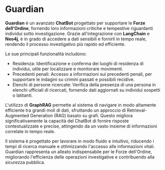 # Guardian

**Guardian** è un avanzato **ChatBot** progettato per supportare le **Forze dell'Ordine**, fornendo loro informazioni critiche e tempestive riguardanti individui sotto investigazione. Grazie all'integrazione con **LangChain** e **Neo4j**, è in grado di accedere a dati sensibili e fornirli in tempo reale, rendendo il processo investigativo più rapido ed efficiente.

Le sue principali funzionalità includono:

- Residenza: Identificazione e conferma dei luoghi di residenza di individui, utile per localizzare e monitorare movimenti.
- Precedenti penali: Accesso a informazioni sui precedenti penali, per supportare le indagini su crimini passati e possibili recidive.
- Elenchi di persone ricercate: Verifica della presenza di una persona in elenchi ufficiali di ricercati, fornendo dati aggiornati su individui sospetti o latitanti.

L'utilizzo di **GraphRAG** permette al sistema di navigare in modo altamente efficiente tra grandi moli di dati, sfruttando un approccio di Retrieval-Augmented Generation (RAG) basato su grafi. Questo migliora significativamente la capacità del ChatBot di fornire risposte contestualizzate e precise, attingendo da un vasto insieme di informazioni correlate in tempo reale.

Il sistema è progettato per lavorare in modo fluido e intuitivo, riducendo i tempi di ricerca manuale e ottimizzando l'accesso alle informazioni vitali. Guardian rappresenta un alleato indispensabile per le Forze dell'Ordine, migliorando l'efficienza delle operazioni investigative e contribuendo alla sicurezza pubblica.